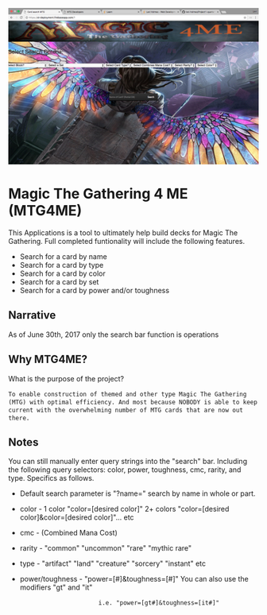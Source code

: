 
![Image](https://github.com/levi-holmes/Project1-quarter1-/blob/master/images/Screen%20Shot%202017-06-30%20at%202.01.16%20PM.png)

# Magic The Gathering 4 ME (MTG4ME)

This Applications is a tool to ultimately help build decks for Magic The Gathering. Full completed funtionality will include the following features.

- Search for a card by name
- Search for a card by type
- Search for a card by color
- Search for a card by set
- Search for a card by power and/or toughness

## Narrative

As of June 30th, 2017 only the search bar function is operations  

## Why MTG4ME?
What is the purpose of the project?

```
To enable construction of themed and other type Magic The Gathering (MTG) with optimal efficiency. And most because NOBODY is able to keep current with the overwhelming number of MTG cards that are now out there.
```


## Notes

You can still manually enter query strings into the "search" bar. Including the following query selectors: color, power, toughness, cmc, rarity, and type. Specifics as follows.

- Default search parameter is "?name=" search by name in whole or part.
- color -
		1 color "color=[desired color]"
		2+ colors "color=[desired color]&color=[desired color]"... etc
- cmc - (Combined Mana Cost)

- rarity - 	"common"
						"uncommon"
						"rare"
						"mythic rare"

-	type -		"artifact"
						"land"
						"creature"
						"sorcery"
						"instant"
										etc
- power/toughness -
						"power=[#]&toughness=[#]"
							You can also use the modifiers "gt" and "it"
							
							i.e. "power=[gt#]&toughness=[it#]"
